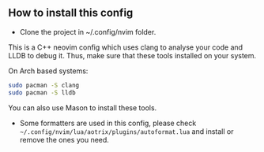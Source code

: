 ## How to install this config
- Clone the project in ~/.config/nvim folder.

This is a C++ neovim config which uses clang to analyse your code and LLDB to debug it. Thus, make sure that these tools installed on your system.

On Arch based systems:
```bash
sudo pacman -S clang
sudo pacman -S lldb
```

You can also use Mason to install these tools.
- Some formatters are used in this config, please check `~/.config/nvim/lua/aotrix/plugins/autoformat.lua` and install or remove the ones you need.
